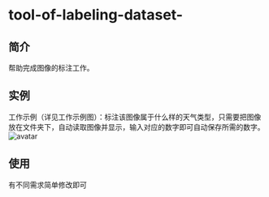 # tool-of-labeling-dataset-
## 简介
帮助完成图像的标注工作。

## 实例
工作示例（详见工作示例图）：标注该图像属于什么样的天气类型，只需要把图像放在文件夹下，自动读取图像并显示，输入对应的数字即可自动保存所需的数字。
![avatar](https://github.com/ylwhxht/tool-of-labeling-dataset-/blob/main/%E5%B7%A5%E4%BD%9C%E7%A4%BA%E4%BE%8B%E5%9B%BE.png?raw=true)

## 使用
有不同需求简单修改即可
